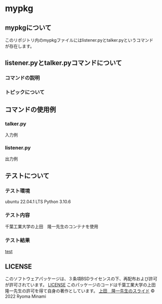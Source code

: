 # mypkg

## mypkgについて

このリポジトリ内のmypkgファイルにはlistener.pyとtalker.pyというコマンドが存在します。

## listener.pyとtalker.pyコマンドについて

### コマンドの説明

### トピックについて

## コマンドの使用例

### talker.py
入力例

### listener.py
出力例


## テストについて

### テスト環境
ubuntu 22.04.1 LTS
Python 3.10.6

### テスト内容
千葉工業大学の上田　隆一先生のコンテナを使用

### テスト結果
[test](https://github.com/RyomaMinami/mypkg/actions/workflows/test.yml/badge.svg)

## LICENSE
このソフトウェアパッケージは、３条項BSDライセンスの下、再配布および許可が許可されています。
[LICENSE](https://github.com/RyomaMinami/mypkg/LICENSE)
このパッケージのコードは千葉工業大学の上田　隆一先生の許可を得て自身の著作としています。
[上田　隆一先生のスライド](https://github.com/ryuichiueda/my_slides/tree/master/robosys_2022)
© 2022 Ryoma Minami




　
